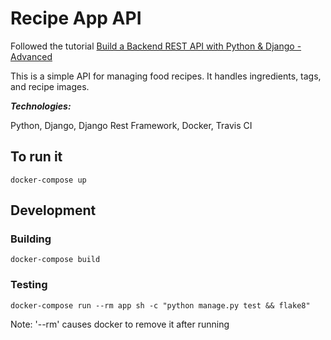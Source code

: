 # Recipe App API
Followed the tutorial [Build a Backend REST API with Python & Django - Advanced](https://www.udemy.com/share/101XNgA0UfeVpUQHQ=/)

This is a simple API for managing food recipes. It handles ingredients, tags, and recipe images.


***Technologies:***

Python, Django, Django Rest Framework, Docker, Travis CI

## To run it

`docker-compose up
`

## Development

### Building

`docker-compose build
`

### Testing

`docker-compose run --rm app sh -c "python manage.py test && flake8"`

Note: '--rm' causes docker to remove it after running
